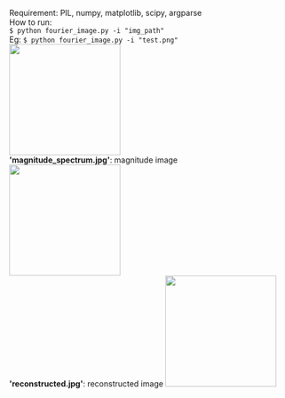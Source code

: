 Requirement: PIL, numpy, matplotlib, scipy, argparse
<br>
How to run:
<br>
`$ python fourier_image.py -i "img_path"`
<br>
Eg: `$ python fourier_image.py -i "test.png"`
<img src="/test.png" width="200px" height="200px">
<br>
<b>'magnitude_spectrum.jpg'</b>: magnitude image
<img src="/magnitude_spectrum.jpg" width="200px" height="200px">
<br>
<b>'reconstructed.jpg'</b>: reconstructed image
<img src="/reconstructed.jpg" width="200px" height="200px">
